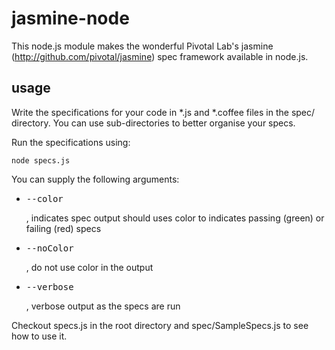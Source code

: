 jasmine-node
======

This node.js module makes the wonderful Pivotal Lab's jasmine (http://github.com/pivotal/jasmine) spec framework available in node.js.

usage
------

Write the specifications for your code in *.js and *.coffee files in the spec/ directory. You can use sub-directories to better organise your specs.

Run the specifications using:

    node specs.js

You can supply the following arguments:

  * <pre>--color</pre>, indicates spec output should uses color to indicates passing (green) or failing (red) specs
  * <pre>--noColor</pre>, do not use color in the output
  * <pre>--verbose</pre>, verbose output as the specs are run

Checkout specs.js in the root directory and spec/SampleSpecs.js to see how to use it.
